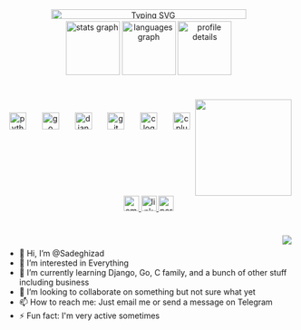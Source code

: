 <div align="center">
  <div style="display: flex; justify-content: center;">
    <a href="https://git.io/typing-svg" style="width: 100%; max-width: 435px; padding-bottom: 0px;">
      <img src="https://readme-typing-svg.demolab.com?font=Pixelify+Sans&pause=2000&color=0d74e7&center=true&vCenter=true&width=435&lines=Hi+My+name+is+Sadeghizad" alt="Typing SVG" style="width: 89%;" />
    </a>
  </div>
</div>

<div align="center">
  <img src="https://github-readme-stats.vercel.app/api?username=Sadeghizad&hide_title=true&hide_rank=false&show_icons=true&include_all_commits=true&count_private=true&disable_animations=false&theme=transparent&locale=en&hide_border=true" height="95" alt="stats graph"  />
  <img src="https://github-readme-stats.vercel.app/api/top-langs?username=Sadeghizad&locale=en&hide_title=true&layout=compact&card_width=320&langs_count=6&theme=transparent&hide_border=true" height="95" alt="languages graph"  />
  <img src="http://github-profile-summary-cards.vercel.app/api/cards/profile-details?username=Sadeghizad&theme=transparent" height="95" alt="profile details" />
</div>

###

<br clear="both" style="padding-bottom: 20px;">

<img align="right" height="170" src="https://media.tenor.com/GfSX-u7VGM4AAAAC/coding.gif"  />

### 

<div align="center">
  <img src="https://cdn.simpleicons.org/python/3776AB" height="30" alt="python logo"  />
  <img width="20" />
  <img src="https://cdn.simpleicons.org/go/00ADD8" height="30" alt="go logo"  />
  <img width="20" />
  <img src="https://cdn.simpleicons.org/django/092E20" height="30" alt="django logo"  />
  <img width="20" />
  <img src="https://cdn.simpleicons.org/git/F05032" height="30" alt="git logo"  />
  <img width="20" />
  <img src="https://cdn.simpleicons.org/c/00599C" height="30" alt="c logo"  />
  <img width="20" />
  <img src="https://cdn.simpleicons.org/cplusplus/00599C" height="30" alt="cplusplus logo"  />
</div>

### 

<br clear="both">

<div align="center">
  <a href="mailto:your-email@example.com">
    <img src="https://img.shields.io/static/v1?message=Email&logo=gmail&label=&color=D14836&logoColor=white&labelColor=&style=for-the-badge" height="27" alt="email logo"  />
  </a>
  <a href="https://linkedin.com/in/yourprofile">
    <img src="https://img.shields.io/static/v1?message=LinkedIn&logo=linkedin&label=&color=0077B5&logoColor=white&labelColor=&style=for-the-badge" height="27" alt="linkedin logo"  />
  </a>
  <a href="https://yourportfolio.com">
    <img src="https://img.shields.io/badge/Portfolio-%23000000.svg?style=for-the-badge&logo=github&logoColor=#9B1CFC" height="27" alt="portfolio logo"  />
  </a>
</div>

###

<br clear="both">

<img align="right" src="https://visitor-badge.laobi.icu/badge?page_id=Sadeghizad.Sadeghizad&left_color=black&right_color=blue"  />

###

- 👋 Hi, I’m @Sadeghizad
- 👀 I’m interested in Everything
- 🌱 I’m currently learning Django, Go, C family, and a bunch of other stuff including business
- 💞️ I’m looking to collaborate on something but not sure what yet
- 📫 How to reach me: Just email me or send a message on Telegram
- ⚡ Fun fact: I'm very active sometimes
